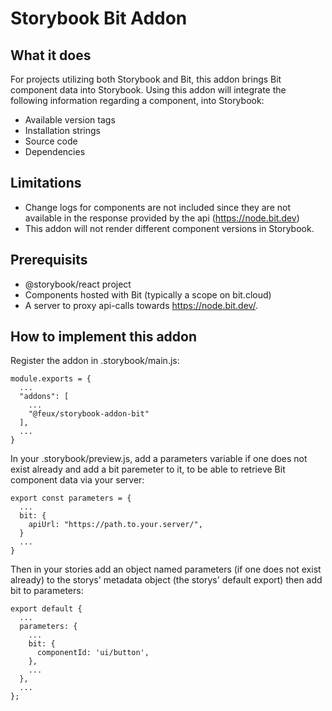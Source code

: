 # Storybook Bit Addon

## What it does
For projects utilizing both Storybook and Bit, this addon brings Bit component data into Storybook. Using this addon will integrate the following information regarding a component, into Storybook:

* Available version tags
* Installation strings
* Source code
* Dependencies

## Limitations
* Change logs for components are not included since they are not available in the response provided by the api (https://node.bit.dev)
* This addon will not render different component versions in Storybook.

## Prerequisits
* @storybook/react project
* Components hosted with Bit (typically a scope on bit.cloud)
* A server to proxy api-calls towards https://node.bit.dev/<org>.<scope>

## How to implement this addon
Register the addon in .storybook/main.js:

```
module.exports = {
  ...
  "addons": [
    ...
    "@feux/storybook-addon-bit"
  ],
  ...
}
```

In your .storybook/preview.js, add a parameters variable if one does not exist already and add a bit paremeter to it, to be able to retrieve Bit component data via your server:

```
export const parameters = {
  ...
  bit: {
    apiUrl: "https://path.to.your.server/",
  }
  ...
}
```

Then in your stories add an object named parameters (if one does not exist already) to the storys' metadata object (the storys' default export) then add bit to parameters:

```
export default {
  ...
  parameters: {
    ...
    bit: {
      componentId: 'ui/button',
    },
    ...
  },
  ...
};
```

